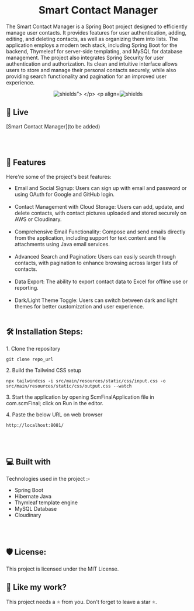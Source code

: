 <h1 align="center" id="title">Smart Contact Manager</h1>

<p id="description">
The Smart Contact Manager is a Spring Boot project designed to efficiently manage user contacts. It provides features for user authentication, adding, editing, and deleting contacts, as well as organizing them into lists. The application employs a modern tech stack, including Spring Boot for the backend, Thymeleaf for server-side templating, and MySQL for database management. The project also integrates Spring Security for user authentication and authorization. Its clean and intuitive interface allows users to store and manage their personal contacts securely, while also providing search functionality and pagination for an improved user experience.
</p>

<p align="center">
  <img src="https://img.shields.io/badge/License-MIT-green" alt="shields”>
</p>
<p align="center"><img src="https://img.shields.io/badge/License-AGPL-blue" alt="shields"></p>

<h2>🚀 Live </h2>

[Smart Contact Manager](to be added)

<br></br>
  
<h2>🧐 Features</h2>


Here're some of the project's best features:

*   Email and Social Signup: Users can sign up with email and password or using OAuth for Google and GitHub login.
<br></br>
*   Contact Management with Cloud Storage: Users can add, update, and delete contacts, with contact pictures uploaded and stored securely on AWS or Cloudinary.
<br></br>
*  Comprehensive Email Functionality: Compose and send emails directly from the application, including support for text content and file attachments using Java email services.
<br></br>
*   Advanced Search and Pagination: Users can easily search through contacts, with pagination to enhance browsing across larger lists of contacts.
<br></br>
*  Data Export: The ability to export contact data to Excel for offline use or reporting.
<br></br>
*  Dark/Light Theme Toggle: Users can switch between dark and light themes for better customization and user experience.
<br></br>



<h2>🛠️ Installation Steps:</h2>

<p>1. Clone the repository</p>

```
git clone repo_url
```

<p>2. Build the Tailwind CSS setup</p>

```
npx tailwindcss -i src/main/resources/static/css/input.css -o src/main/resources/static/css/output.css --watch
```

<p>3. Start the application by opening ScmFinalApplication file in com.scmFinal; click on Run in the editor.</p>

<p>4. Paste the below URL on web browser</p>

```
http://localhost:8081/
```
  
  
<br></br>

<h2>💻 Built with</h2>

Technologies used in the project :-

*   Spring Boot
*   Hibernate Java
*   Thymleaf template engine
*   MySQL Database
*   Cloudinary


<br></br>

<h2>🛡️ License:</h2>

This project is licensed under the MIT License.

<h2>💖 Like my work?</h2>

This project needs a ⭐️ from you. Don't forget to leave a star ⭐️.

